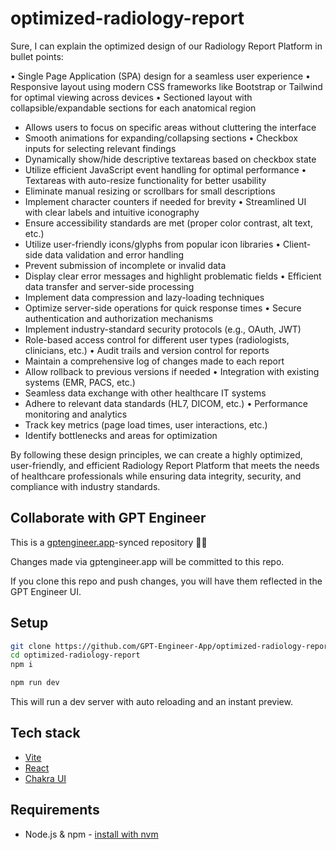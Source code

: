 # optimized-radiology-report

Sure, I can explain the optimized design of our Radiology Report Platform in bullet points:

• Single Page Application (SPA) design for a seamless user experience
• Responsive layout using modern CSS frameworks like Bootstrap or Tailwind for optimal viewing across devices
• Sectioned layout with collapsible/expandable sections for each anatomical region
   - Allows users to focus on specific areas without cluttering the interface
   - Smooth animations for expanding/collapsing sections
• Checkbox inputs for selecting relevant findings
   - Dynamically show/hide descriptive textareas based on checkbox state
   - Utilize efficient JavaScript event handling for optimal performance
• Textareas with auto-resize functionality for better usability
   - Eliminate manual resizing or scrollbars for small descriptions
   - Implement character counters if needed for brevity
• Streamlined UI with clear labels and intuitive iconography
   - Ensure accessibility standards are met (proper color contrast, alt text, etc.)
   - Utilize user-friendly icons/glyphs from popular icon libraries
• Client-side data validation and error handling
   - Prevent submission of incomplete or invalid data
   - Display clear error messages and highlight problematic fields
• Efficient data transfer and server-side processing
   - Implement data compression and lazy-loading techniques
   - Optimize server-side operations for quick response times
• Secure authentication and authorization mechanisms
   - Implement industry-standard security protocols (e.g., OAuth, JWT)
   - Role-based access control for different user types (radiologists, clinicians, etc.)
• Audit trails and version control for reports
   - Maintain a comprehensive log of changes made to each report
   - Allow rollback to previous versions if needed
• Integration with existing systems (EMR, PACS, etc.)
   - Seamless data exchange with other healthcare IT systems
   - Adhere to relevant data standards (HL7, DICOM, etc.)
• Performance monitoring and analytics
   - Track key metrics (page load times, user interactions, etc.)
   - Identify bottlenecks and areas for optimization

By following these design principles, we can create a highly optimized, user-friendly, and efficient Radiology Report Platform that meets the needs of healthcare professionals while ensuring data integrity, security, and compliance with industry standards.

## Collaborate with GPT Engineer

This is a [gptengineer.app](https://gptengineer.app)-synced repository 🌟🤖

Changes made via gptengineer.app will be committed to this repo.

If you clone this repo and push changes, you will have them reflected in the GPT Engineer UI.

## Setup

```sh
git clone https://github.com/GPT-Engineer-App/optimized-radiology-report.git
cd optimized-radiology-report
npm i
```

```sh
npm run dev
```

This will run a dev server with auto reloading and an instant preview.

## Tech stack

- [Vite](https://vitejs.dev/)
- [React](https://react.dev/)
- [Chakra UI](https://chakra-ui.com/)

## Requirements

- Node.js & npm - [install with nvm](https://github.com/nvm-sh/nvm#installing-and-updating)

